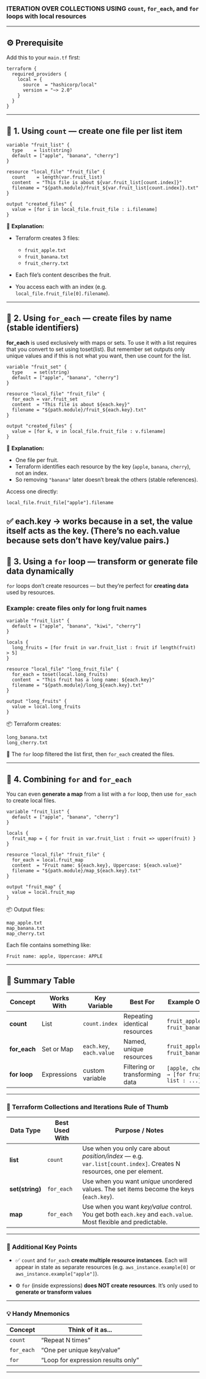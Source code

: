 

### ITERATION OVER COLLECTIONS USING **`count`**, **`for_each`**, and **`for` loops** with **local resources**
---

## ⚙️ Prerequisite

Add this to your `main.tf` first:

```hcl
terraform {
  required_providers {
    local = {
      source  = "hashicorp/local"
      version = "~> 2.0"
    }
  }
}
```

---

## 🍏 1. Using `count` — create one file per list item

```hcl
variable "fruit_list" {
  type    = list(string)
  default = ["apple", "banana", "cherry"]
}

resource "local_file" "fruit_file" {
  count    = length(var.fruit_list)
  content  = "This file is about ${var.fruit_list[count.index]}"
  filename = "${path.module}/fruit_${var.fruit_list[count.index]}.txt"
}

output "created_files" {
  value = [for i in local_file.fruit_file : i.filename]
}
```

🧠 **Explanation:**

* Terraform creates 3 files:

  * `fruit_apple.txt`
  * `fruit_banana.txt`
  * `fruit_cherry.txt`
* Each file’s content describes the fruit.
* You access each with an index (e.g. `local_file.fruit_file[0].filename`).

---

## 🍌 2. Using `for_each` — create files by name (stable identifiers)
**for_each** is used exclusively with maps or sets. To use it with a list requires that you convert to set using toset(list). But remember set outputs only unique values and if this is not what you want, then use count for the list.

```hcl
variable "fruit_set" {
  type    = set(string)
  default = ["apple", "banana", "cherry"]
}

resource "local_file" "fruit_file" {
  for_each = var.fruit_set
  content  = "This file is about ${each.key}"
  filename = "${path.module}/fruit_${each.key}.txt"
}

output "created_files" {
  value = [for k, v in local_file.fruit_file : v.filename]
}
```

🧠 **Explanation:**

* One file per fruit.
* Terraform identifies each resource by the key (`apple`, `banana`, `cherry`), not an index.
* So removing `"banana"` later doesn’t break the others (stable references).

Access one directly:

```hcl
local_file.fruit_file["apple"].filename
```
✅ **each.key → works because in a set, the value itself acts as the key.**
(There’s no each.value because sets don’t have key/value pairs.)
---

## 🍒 3. Using a `for` loop — transform or generate file data dynamically

`for` loops don’t create resources — but they’re perfect for **creating data** used by resources.

### Example: create files only for long fruit names

```hcl
variable "fruit_list" {
  default = ["apple", "banana", "kiwi", "cherry"]
}

locals {
  long_fruits = [for fruit in var.fruit_list : fruit if length(fruit) > 5]
}

resource "local_file" "long_fruit_file" {
  for_each = toset(local.long_fruits)
  content  = "This fruit has a long name: ${each.key}"
  filename = "${path.module}/long_${each.key}.txt"
}

output "long_fruits" {
  value = local.long_fruits
}
```

📦 Terraform creates:

```
long_banana.txt
long_cherry.txt
```

🧠 The `for` loop filtered the list first, then `for_each` created the files.

---

## 🍇 4. Combining `for` and `for_each`

You can even **generate a map** from a list with a `for` loop, then use `for_each` to create local files.

```hcl
variable "fruit_list" {
  default = ["apple", "banana", "cherry"]
}

locals {
  fruit_map = { for fruit in var.fruit_list : fruit => upper(fruit) }
}

resource "local_file" "fruit_file" {
  for_each = local.fruit_map
  content  = "Fruit name: ${each.key}, Uppercase: ${each.value}"
  filename = "${path.module}/map_${each.key}.txt"
}

output "fruit_map" {
  value = local.fruit_map
}
```

📦 Output files:

```
map_apple.txt
map_banana.txt
map_cherry.txt
```

Each file contains something like:

```
Fruit name: apple, Uppercase: APPLE
```

---

## 🧠 Summary Table

| Concept      | Works With  | Key Variable             | Best For                       | Example Output                                |
| ------------ | ----------- | ------------------------ | ------------------------------ | --------------------------------------------- |
| **count**    | List        | `count.index`            | Repeating identical resources  | `fruit_apple.txt`, `fruit_banana.txt`         |
| **for_each** | Set or Map  | `each.key`, `each.value` | Named, unique resources        | `fruit_apple.txt`, `fruit_banana.txt`         |
| **for loop** | Expressions | custom variable          | Filtering or transforming data | `[apple, cherry] → [for fruit in list : ...]` |

---


### 🧭 Terraform Collections and Iterations Rule of Thumb

| Data Type       | Best Used With | Purpose / Notes                                                                                                     |
| --------------- | -------------- | ------------------------------------------------------------------------------------------------------------------- |
| **list**        | `count`        | Use when you only care about *position/index* — e.g. `var.list[count.index]`. Creates N resources, one per element. |
| **set(string)** | `for_each`     | Use when you want *unique* unordered values. The set items become the keys (`each.key`).                            |
| **map**         | `for_each`     | Use when you want *key/value* control. You get both `each.key` and `each.value`. Most flexible and predictable.     |

---

### 🧩 Additional Key Points

* ✅ `count` and `for_each` **create multiple resource instances**.
  Each will appear in state as separate resources (e.g. `aws_instance.example[0]` or `aws_instance.example["apple"]`).

* ⚙️ `for` (inside expressions) **does NOT create resources**.
  It’s only used to **generate or transform values**

---

### 💡 Handy Mnemonics

| Concept    | Think of it as...                  |
| ---------- | ---------------------------------- |
| `count`    | “Repeat N times”                   |
| `for_each` | “One per unique key/value”         |
| `for`      | “Loop for expression results only” |

---
